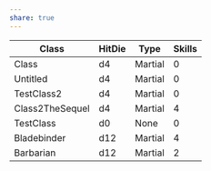 ```yaml
---
share: true
---
```

| Class           | HitDie | Type    | Skills |
| --------------- | ------ | ------- | ------ |
| Class           | d4     | Martial | 0      |
| Untitled        | d4     | Martial | 0      |
| TestClass2      | d4     | Martial | 0      |
| Class2TheSequel | d4     | Martial | 4      |
| TestClass       | d0     | None    | 0      |
| Bladebinder     | d12    | Martial | 4      |
| Barbarian       | d12    | Martial | 2      |
